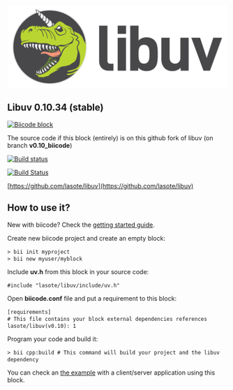![libuv][libuv_banner]

## Libuv 0.10.34 (stable)

[![Biicode block](https://webapi.biicode.com/v1/badges/lasote/lasote/libuv/v0.10)](https://www.biicode.com/lasote/lasote/libuv/v0.10) 

The source code if this block (entirely) is on this github fork of libuv (on branch **v0.10_biicode**)

[![Build status](https://ci.appveyor.com/api/projects/status/th4i98wk3jkrfuvg/branch/v0.10_biicode?svg=true)](https://ci.appveyor.com/project/lasote/libuv-1/branch/v0.10_biicode)

[![Build Status](https://travis-ci.org/lasote/libuv-1.svg?branch=v0.10_biicode)](https://travis-ci.org/lasote/libuv-1)

[https://github.com/lasote/libuv](https://github.com/lasote/libuv)

## How to use it?

New with biicode? Check the [getting started guide](http://docs.biicode.com/c++/gettingstarted.html).

Create new biicode project and create an empty block:
    
    > bii init myproject
    > bii new myuser/myblock


Include **uv.h** from this block in your source code:

    #include "lasote/libuv/include/uv.h"


Open **biicode.conf** file and put a requirement to this block:

    [requirements]
    # This file contains your block external dependencies references
    lasote/libuv(v0.10): 1


Program your code and build it: 

    > bii cpp:build # This command will build your project and the libuv dependency


You can check an [the example](http://www.biicode.com/examples/examples/libuv/v0.10) with a client/server application using this block.

[libuv_banner]: https://raw.githubusercontent.com/libuv/libuv/master/img/banner.png

